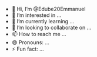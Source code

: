 - 👋 Hi, I’m @Edube20Emmanuel
- 👀 I’m interested in ...
- 🌱 I’m currently learning ...
- 💞️ I’m looking to collaborate on ...
- 📫 How to reach me ...
- 😄 Pronouns: ...
- ⚡ Fun fact: ...

<!---
Edube20Emmanuel/Edube20Emmanuel is a ✨ special ✨ repository because its `README.md` (this file) appears on your GitHub profile.
You can click the Preview link to take a look at your changes.
--->

